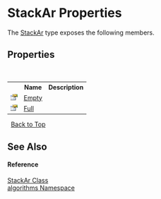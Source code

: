 # StackAr Properties
 

The <a href="b4a5e2b4-76ec-c8ca-0bcc-afef582efb60">StackAr</a> type exposes the following members.


## Properties
&nbsp;<table><tr><th></th><th>Name</th><th>Description</th></tr><tr><td>![Public property](media/pubproperty.gif "Public property")</td><td><a href="f6fe2f17-9f00-bd45-1904-88a87cd7bc09">Empty</a></td><td /></tr><tr><td>![Public property](media/pubproperty.gif "Public property")</td><td><a href="b059fc5e-2fc2-31ee-0c6e-5ec5b3dcf419">Full</a></td><td /></tr></table>&nbsp;
<a href="#stackar-properties">Back to Top</a>

## See Also


#### Reference
<a href="b4a5e2b4-76ec-c8ca-0bcc-afef582efb60">StackAr Class</a><br /><a href="82f88b43-fdc9-bc99-9558-75fce96d448f">algorithms Namespace</a><br />
